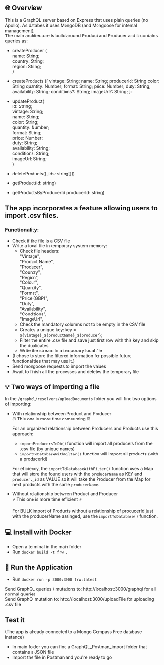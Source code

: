 ## 🌐 Overview

This is a GraphQL server based on Express that uses plain queries (no Apollo). As databes it uses MongoDB (and Mongoose for internal management).  
The main architecture is build around Product and Producer and it contains queries as:

-   createProducer (  
     name: String;  
     country: String;  
     region: String;  
    )

-   createProducts ([
    vintage: String;
    name: String;
    producerId: String
    color: String
    quantity: Number;
    format: String;
    price: Number;
    duty: String;
    availability: String;
    conditions?: String;
    imageUrl?: String;
    ])

-   updateProduct(  
     id: String;  
     vintage: String;  
     name: String;  
     color: String;  
     quantity: Number;  
     format: String;  
     price: Number;  
     duty: String;  
     availability: String;  
     conditions: String;  
     imageUrl: String;  
    )

-   deleteProducts([\_ids: string[]])

-   getProduct(id: string)

-   getProductsByProducerId(producerId: string)

## The app incorporates a feature allowing users to import .csv files.

### Functionality:

-   Check if the file is a CSV file
-   Write a local file in temporary system memory:
    -   Check file headers:  
        "Vintage",  
        "Product Name",  
        "Producer",  
        "Country",  
        "Region",  
        "Colour",  
        "Quantity",  
        "Format",  
        "Price (GBP)",  
        "Duty",  
        "Availability",  
        "Conditions",  
        "ImageUrl",
    -   Check the mandatory columns not to be empty in the CSV file
    -   Creates a unique key:
        key = `${vintage}_${productName}_${producer}`;
    -   Filter the entire .csv file and save just first row with this key and skip the duplicates
    -   Write the stream in a temporary local file
-   (I chose to store the filtered information for possible future functionalities that may use it.)
-   Send mongoose requests to import the values
-   Await to finish all the processes and deletes the temporary file

## 💡 Two ways of importing a file

In the `/graphql/resolvers/uploadDocuments` folder you will find two options of importing:

-   With relationship between Product and Producer  
    ⏰ This one is more time comsuming ⏰

    For an organized relationship between Producers and Products
    use this approach:

    -   `importProducersInDb()` function will import all producers from the .csv file (by unique names)
    -   `importToDatabaseWithFilter()` function will import all products (with a producerId)

    For eficiency, the `importToDatabaseWithFilter()` function uses a Map
    that will store the found users with the `producerName` as KEY and `producer._id` as VALUE
    so it will take the Producer from the Map for next products with the same `producerName`.

-   Without relationship between Product and Producer  
    ⚡ This one is more time efficient ⚡

    For BULK import of Products without a relationship of producerId
    just with the producerName assinged, use the `importToDatabase()` function.

## 💻 Install with Docker

-   Open a terminal in the main folder
-   Run `docker build -t frw .  `

## 🚀 Run the Application

-   Run `docker run -p 3000:3000 frw:latest`

Send GraphQL queries / mutations to: http://localhost:3000/graphql for all normal queries  
Send GraphQl mutation to: http://localhost:3000/uploadFile for uploading .csv file

## Test it

(The app is already connected to a Mongo Compass Free database instance)

-   In main folder you can find a GraphQL_Postman_import folder that contains a JSON file
-   Import the file in Postman and you're ready to go
